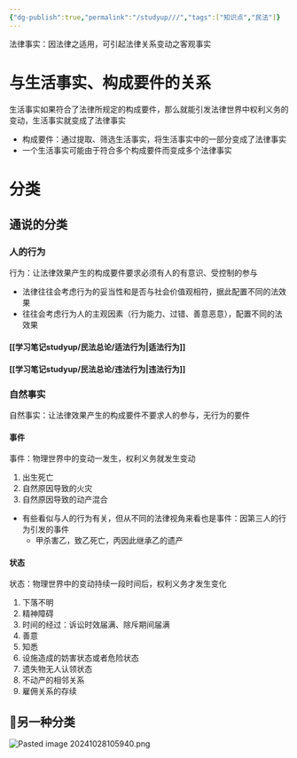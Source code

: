 ```yaml
---
{"dg-publish":true,"permalink":"/studyup///","tags":["知识点","民法"]}
---
```


法律事实：因法律之适用，可引起法律关系变动之客观事实
# 与生活事实、构成要件的关系
生活事实如果符合了法律所规定的构成要件，那么就能引发法律世界中权利义务的变动，生活事实就变成了法律事实
- 构成要件：通过提取、筛选生活事实，将生活事实中的一部分变成了法律事实
- 一个生活事实可能由于符合多个构成要件而变成多个法律事实
# 分类
## 通说的分类 
### 人的行为
行为：让法律效果产生的构成要件要求必须有人的有意识、受控制的参与
- 法律往往会考虑行为的妥当性和是否与社会价值观相符，据此配置不同的法效果
- 往往会考虑行为人的主观因素（行为能力、过错、善意恶意），配置不同的法效果
#### [[学习笔记studyup/民法总论/适法行为\|适法行为]]
#### [[学习笔记studyup/民法总论/违法行为\|违法行为]] 
### 自然事实
自然事实：让法律效果产生的构成要件不要求人的参与，无行为的要件
#### 事件
事件：物理世界中的变动一发生，权利义务就发生变动
1. 出生死亡
2. 自然原因导致的火灾
3. 自然原因导致的动产混合
- 有些看似与人的行为有关，但从不同的法律视角来看也是事件：因第三人的行为引发的事件
	- 甲杀害乙，致乙死亡，丙因此继承乙的遗产
#### 状态
状态：物理世界中的变动持续一段时间后，权利义务才发生变化
1. 下落不明
2. 精神障碍
3. 时间的经过：诉讼时效届满、除斥期间届满
4. 善意
5. 知悉
6. 设施造成的妨害状态或者危险状态
7. 遗失物无人认领状态
8. 不动产的相邻关系
9. 雇佣关系的存续
## 🐨另一种分类
![Pasted image 20241028105940.png](/img/user/%E8%BF%90%E8%A1%8C%E6%9D%82/%E9%99%84%E4%BB%B6/Pasted%20image%2020241028105940.png)
